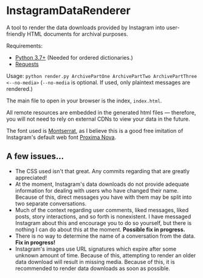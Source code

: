 # InstagramDataRenderer
A tool to render the data downloads provided by Instagram into user-friendly HTML documents for archival purposes.

Requirements:
 - [Python 3.7+](https://www.python.org/downloads/) (Needed for ordered dictionaries.)
 - [Requests](https://2.python-requests.org/en/master/)

Usage: `python render.py ArchivePartOne ArchivePartTwo ArchivePartThree <--no-media>` (`--no-media` is optional. If used, only plaintext messages are rendered.)

The main file to open in your browser is the index, `index.html`.

All remote resources are embedded in the generated html files — therefore, you will not need to rely on external CDNs to view your data in the future.

The font used is [Montserrat](https://fonts.google.com/specimen/Montserrat), as I believe this is a good free imitation of Instagram's default web font [Proxima Nova](https://fonts.adobe.com/fonts/proxima-nova).

## A few issues...

 - The CSS used isn't that great. Any commits regarding that are greatly appreciated!
 - At the moment, Instagram's data downloads do not provide adequate information for dealing with users who have changed their name. Because of this, direct messages you have with them may be split into two separate conversations.
 - Much of the context regarding user comments, liked messages, liked posts, story interactions, and so forth is nonexistent. I have messaged Instagram about this and encourage you to do so yourself, but there is nothing I can do about this at the moment. **Possible fix in progress.**
 - There is no way to determine the name of a conversation from the data. **Fix in progress!**
 - Instagram's images use URL signatures which expire after some unknown amount of time. Because of this, attempting to render an older data download will result in missing media. Because of this, it is recommended to render data downloads as soon as possible.